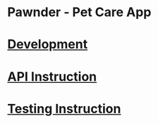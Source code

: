 # Pawnder - Pet Care App

# [Development](./docs/development.md)

# [API Instruction](./docs/api_instructions.md)

# [Testing Instruction](./docs/testing_instruction.md)
